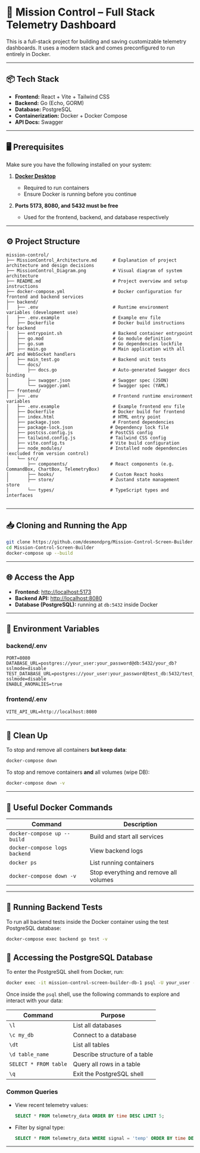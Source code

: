 # 🚀 Mission Control – Full Stack Telemetry Dashboard

This is a full-stack project for building and saving customizable telemetry dashboards. It uses a modern stack and comes preconfigured to run entirely in Docker.

---

## 📦 Tech Stack

- **Frontend:** React + Vite + Tailwind CSS
- **Backend:** Go (Echo, GORM)
- **Database:** PostgreSQL
- **Containerization:** Docker + Docker Compose
- **API Docs:** Swagger

---

## 🖥️ Prerequisites

Make sure you have the following installed on your system:

1. **[Docker Desktop](https://www.docker.com/products/docker-desktop)**
    - Required to run containers
    - Ensure Docker is running before you continue

2. **Ports 5173, 8080, and 5432 must be free**
    - Used for the frontend, backend, and database respectively

---

## ⚙️ Project Structure

```
mission-control/
├── MissionControl_Architecture.md      # Explanation of project architecture and design decisions
├── MissionControl_Diagram.png          # Visual diagram of system architecture
├── README.md                           # Project overview and setup instructions
├── docker-compose.yml                  # Docker configuration for frontend and backend services
├── backend/
│   ├── .env                            # Runtime environment variables (development use)
│   ├── .env.example                    # Example env file
│   ├── Dockerfile                      # Docker build instructions for backend
│   ├── entrypoint.sh                   # Backend container entrypoint
│   ├── go.mod                          # Go module definition
│   ├── go.sum                          # Go dependencies lockfile
│   ├── main.go                         # Main application with all API and WebSocket handlers
│   ├── main_test.go                    # Backend unit tests
│   └── docs/
│       ├── docs.go                     # Auto-generated Swagger docs binding
│       ├── swagger.json                # Swagger spec (JSON)
│       └── swagger.yaml                # Swagger spec (YAML)
├── frontend/
│   ├── .env                            # Frontend runtime environment variables
│   ├── .env.example                    # Example frontend env file
│   ├── Dockerfile                      # Docker build for frontend
│   ├── index.html                      # HTML entry point
│   ├── package.json                    # Frontend dependencies
│   ├── package-lock.json              # Dependency lock file
│   ├── postcss.config.js              # PostCSS config
│   ├── tailwind.config.js             # Tailwind CSS config
│   ├── vite.config.ts                 # Vite build configuration
│   ├── node_modules/                  # Installed node dependencies (excluded from version control)
│   └── src/
│       ├── components/                # React components (e.g. CommandBox, ChartBox, TelemetryBox)
│       ├── hooks/                     # Custom React hooks
│       ├── store/                     # Zustand state management store
│       └── types/                     # TypeScript types and interfaces


```

---

## 📥 Cloning and Running the App

```bash
git clone https://github.com/desmondprg/Mission-Control-Screen-Builder.git
cd Mission-Control-Screen-Builder
docker-compose up --build
```

---

## 🌐 Access the App

- **Frontend:** [http://localhost:5173](http://localhost:5173)
- **Backend API:** [http://localhost:8080](http://localhost:8080)
- **Database (PostgreSQL):** running at `db:5432` inside Docker

---

## 🔐 Environment Variables

### backend/.env
```
PORT=8080
DATABASE_URL=postgres://your_user:your_password@db:5432/your_db?sslmode=disable
TEST_DATABASE_URL=postgres://your_user:your_password@test_db:5432/test_db?sslmode=disable
ENABLE_ANOMALIES=true
```

### frontend/.env
```
VITE_API_URL=http://localhost:8080
```

---

## 🧹 Clean Up

To stop and remove all containers **but keep data**:
```bash
docker-compose down
```

To stop and remove containers **and** all volumes (wipe DB):
```bash
docker-compose down -v
```

---

## 🧪 Useful Docker Commands

| Command                                | Description                              |
|----------------------------------------|------------------------------------------|
| `docker-compose up --build`            | Build and start all services             |
| `docker-compose logs backend`          | View backend logs                        |
| `docker ps`                            | List running containers                  |
| `docker-compose down -v`               | Stop everything and remove all volumes   |

---

## 🧪 Running Backend Tests

To run all backend tests inside the Docker container using the test PostgreSQL database:

```bash
docker-compose exec backend go test -v
```

## 📂 Accessing the PostgreSQL Database

To enter the PostgreSQL shell from Docker, run:

```bash
docker exec -it mission-control-screen-builder-db-1 psql -U your_user -d your_db
```

Once inside the `psql` shell, use the following commands to explore and interact with your data:

| Command                | Purpose                           |
|------------------------|-----------------------------------|
| `\l`                   | List all databases                |
| `\c my_db`             | Connect to a database             |
| `\dt`                  | List all tables                   |
| `\d table_name`        | Describe structure of a table     |
| `SELECT * FROM table`  | Query all rows in a table         |
| `\q`                   | Exit the PostgreSQL shell         |

### Common Queries

- View recent telemetry values:
  ```sql
  SELECT * FROM telemetry_data ORDER BY time DESC LIMIT 5;
  ```

- Filter by signal type:
  ```sql
  SELECT * FROM telemetry_data WHERE signal = 'temp' ORDER BY time DESC LIMIT 5;
  ```

---
